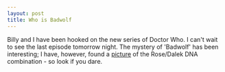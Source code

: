 ```yaml
--- 
layout: post
title: Who is Badwolf
---
```

Billy and I have been hooked on the new series of Doctor Who. I can't wait to see the last episode tomorrow night. The mystery of 'Badwolf' has been interesting; I have, however, found a [picture](http://www.flickr.com/photos/grocko/19730424/) of the Rose/Dalek DNA combination - so look if you dare.
